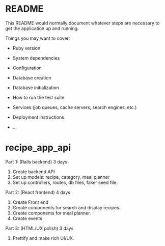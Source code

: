 # README

This README would normally document whatever steps are necessary to get the
application up and running.

Things you may want to cover:

* Ruby version

* System dependencies

* Configuration

* Database creation

* Database initialization

* How to run the test suite

* Services (job queues, cache servers, search engines, etc.)

* Deployment instructions

* ...
# recipe_app_api

Part 1: (Rails backend) 3 days
1. Create backend API
2. Set up models: recipe, category, meal planner
3. Set up controllers, routes, db files, faker seed file.

Part 2: (React frontend) 4 days
1. Create Front end
2. Create components for search and display recipes.
3. Create components for meal planner.
4. Create events

Part 3: (HTML/UX polish) 3 days
1. Prettify and make rich UI/UX.
